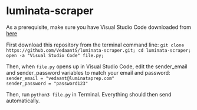 # luminata-scraper

As a prerequisite, make sure you have Visual Studio Code downloaded from [here](https://code.visualstudio.com/)

First download this repository from the terminal command line:
`git clone https://github.com/VedaantS/luminata-scraper.git; cd luminata-scraper; open -a "Visual Studio Code" file.py;`

Then, when `file.py` opens up in Visual Studio Code, edit the sender_email and sender_password variables to match your email and password:
`sender_email = "vedaant@luminataprep.com"`<br>
`sender_password = "password123"`

Then, run `python3 file.py` in Terminal. Everything should then send automatically.
